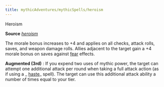 ```yaml
---
title: mythicAdventures/mythicSpells/heroism
---
```

Heroism

**Source** [_heroism_](spells/heroism#_heroism)

The morale bonus increases to +4 and applies on all checks, attack rolls, saves, and weapon damage rolls. Allies adjacent to the target gain a +4 morale bonus on saves against [fear](monsters/universalMonsterRules#_fear) effects.

**Augmented (3rd)** : If you expend two uses of mythic power, the target can attempt one additional attack per round when taking a full attack action (as if using a _ [haste](spells/haste#_haste)_ spell). The target can use this additional attack ability a number of times equal to your tier.

